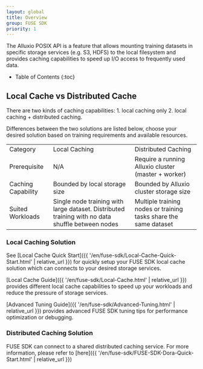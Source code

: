 ```yaml
---
layout: global
title: Overview
group: FUSE SDK
priority: 1
---
```


The Alluxio POSIX API is a feature that allows mounting training datasets
in specific storage services (e.g. S3, HDFS) to the local filesystem
and provides caching capabilities to speed up I/O access to frequently used data.

* Table of Contents
  {:toc}

## Local Cache vs Distributed Cache

There are two kinds of caching capabilities: 1. local caching only 2. local caching + distributed caching.

Differences between the two solutions are listed below, choose your desired solution based on training requirements and available resources.
<table class="table table-striped">
    <tr>
        <td>Category</td>
        <td>Local Caching</td>
        <td>Distributed Caching</td>
    </tr>
    <tr>
        <td>Prerequisite</td>
        <td>N/A</td>
        <td>Require a running Alluxio cluster (master + worker)</td>
    </tr>
    <tr>
        <td>Caching Capability</td>
        <td>Bounded by local storage size</td>
        <td>Bounded by Alluxio cluster storage size</td>
    </tr>
    <tr>
        <td>Suited Workloads</td>
        <td>Single node training with large dataset. Distributed training with no data shuffle between nodes</td>
        <td>Multiple training nodes or training tasks share the same dataset</td>
    </tr>
</table>

### Local Caching Solution

See [Local Cache Quick Start]({{ '/en/fuse-sdk/Local-Cache-Quick-Start.html' | relative_url }}) for quickly setup your FUSE SDK local cache solution
which can connects to your desired storage services.

[Local Cache Guide]({{ '/en/fuse-sdk/Local-Cache.html' | relative_url }}) provides different local cache capabilities
to speed up your workloads and reduce the pressure of storage services.

[Advanced Tuning Guide]({{ '/en/fuse-sdk/Advanced-Tuning.html' | relative_url }}) provides advanced FUSE SDK tuning tips
for performance optimization or debugging.

### Distributed Caching Solution

FUSE SDK can connect to a shared distributed caching service. For more information, please refer to [here]({{ '/en/fuse-sdk/FUSE-SDK-Dora-Quick-Start.html' | relative_url }})

